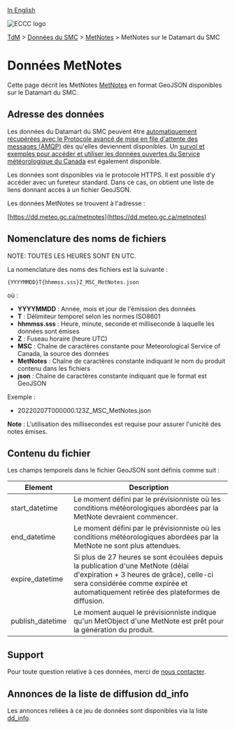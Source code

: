 [In English](readme_metnotes-datamart_en.md)

![ECCC logo](../../img_eccc-logo.png)

[TdM](../../readme_fr.md) > [Données du SMC](../readme_fr.md) > [MetNotes](readme_metnotes_fr.md) > MetNotes sur le Datamart du SMC

# Données MetNotes 

Cette page décrit les MetNotes [MetNotes](readme_metnotes_fr.md) en format GeoJSON disponibles sur le Datamart du SMC.

## Adresse des données 

Les données du Datamart du SMC peuvent être [automatiquement récupérées avec le Protocole avancé de mise en file d'attente des messages (AMQP)](../../msc-datamart/amqp_fr.md) dès qu'elles deviennent disponibles. Un [survol et exemples pour accéder et utiliser les données ouvertes du Service météorologique du Canada](../../usage/readme_fr.md) est également disponible.

Les données sont disponibles via le protocole HTTPS. Il est possible d’y accéder avec un fureteur standard. Dans ce cas, on obtient une liste de liens donnant accès à un fichier GeoJSON.

Les données MetNotes se trouvent à l'adresse :

[https://dd.meteo.gc.ca/metnotes](https://dd.meteo.gc.ca/metnotes)


## Nomenclature des noms de fichiers 

NOTE: TOUTES LES HEURES SONT EN UTC.

La nomenclature des noms des fichiers est la suivante :

`{YYYYMMDD}T{hhmmss.sss}Z_MSC_MetNotes.json`

où :

* __YYYYMMDD__ : Année, mois et jour de l'émission des données
* __T__ : Délimiteur temporel selon les normes ISO8601
* __hhmmss.sss__ : Heure, minute, seconde et milliseconde à laquelle les données sont émises
* __Z__ : Fuseau horaire (heure UTC)
* __MSC__ : Chaîne de caractères constante pour Meteorological Service of Canada, la source des données
* __MetNotes__ : Chaîne de caractères constante indiquant le nom du produit contenu dans les fichiers 
* __json__ : Chaîne de caractères constante indiquant que le format est GeoJSON

Exemple :

* 20220207T000000.123Z_MSC_MetNotes.json

__Note__ : L'utilisation des millisecondes est requise pour assurer l'unicité des notes émises.

## Contenu du fichier

Les champs temporels dans le fichier GeoJSON sont définis comme suit :

| Element   |   Description    |
|-----------|------------------|
|start_datetime |   Le moment défini par le prévisionniste où les conditions météorologiques abordées par la MetNote devraient commencer.|
|end_datetime |     Le moment défini par le prévisionniste où les conditions météorologiques abordées par la MetNote ne sont plus attendues.|
|expire_datetime |  Si plus de 27 heures se sont écoulées depuis la publication d'une MetNote (délai d'expiration + 3 heures de grâce), celle-ci sera considérée comme expirée et automatiquement retirée des plateformes de diffusion.|
|publish_datetime | Le moment auquel le prévisionniste indique qu'un MetObject d'une MetNote est prêt pour la génération du produit.|

## Support

Pour toute question relative à ces données, merci de [nous contacter](https://weather.gc.ca/mainmenu/contact_us_f.html).

## Annonces de la liste de diffusion dd_info 

Les annonces reliées à ce jeu de données sont disponibles via la liste [dd_info](https://comm.collab.science.gc.ca/mailman3/postorius/lists/dd_info/).
